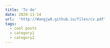 ```yaml
---
title: 'To do'
date: 2020-11-14
url:  'http://Wangjw6.github.io/files/cv.pdf'
tags:
  - cool posts
  - category1
  - category2
---
```


 
